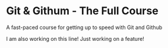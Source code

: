 # Git & Githum - The Full Course

A fast-paced course for getting up to speed with Git and Github

I am also working on this line!
Just working on a feature!
